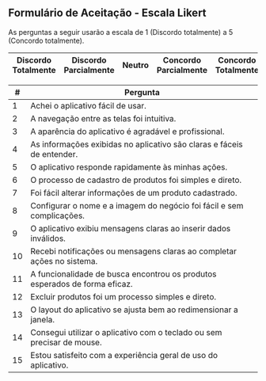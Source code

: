## **Formulário de Aceitação - Escala Likert**
As perguntas a seguir usarão a escala de 1 (Discordo totalmente) a 5 (Concordo totalmente).  

| Discordo Totalmente | Discordo Parcialmente | Neutro | Concordo Parcialmente | Concordo Totalmente |
|---------------------|-----------------------|--------|-----------------------|---------------------|


| **#** | **Pergunta**                                                                                      |
|-------|---------------------------------------------------------------------------------------------------|
| 1     | Achei o aplicativo fácil de usar.                                                                  |
| 2     | A navegação entre as telas foi intuitiva.                                                          |
| 3     | A aparência do aplicativo é agradável e profissional.                                              |
| 4     | As informações exibidas no aplicativo são claras e fáceis de entender.                             |
| 5     | O aplicativo responde rapidamente às minhas ações.                                                 |
| 6     | O processo de cadastro de produtos foi simples e direto.                                           |
| 7     | Foi fácil alterar informações de um produto cadastrado.                                            |
| 8     | Configurar o nome e a imagem do negócio foi fácil e sem complicações.                              |
| 9     | O aplicativo exibiu mensagens claras ao inserir dados inválidos.                                   |
| 10    | Recebi notificações ou mensagens claras ao completar ações no sistema.                             |
| 11    | A funcionalidade de busca encontrou os produtos esperados de forma eficaz.                         |
| 12    | Excluir produtos foi um processo simples e direto.                                                 |
| 13    | O layout do aplicativo se ajusta bem ao redimensionar a janela.                                    |
| 14    | Consegui utilizar o aplicativo com o teclado ou sem precisar de mouse.                             |
| 15    | Estou satisfeito com a experiência geral de uso do aplicativo.                                     |

